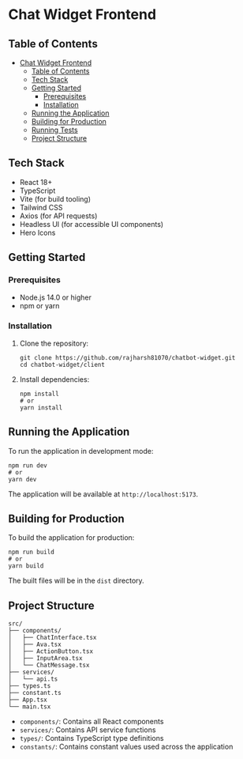 # Chat Widget Frontend

## Table of Contents

- [Chat Widget Frontend](#chat-widget-frontend)
  - [Table of Contents](#table-of-contents)
  - [Tech Stack](#tech-stack)
  - [Getting Started](#getting-started)
    - [Prerequisites](#prerequisites)
    - [Installation](#installation)
  - [Running the Application](#running-the-application)
  - [Building for Production](#building-for-production)
  - [Running Tests](#running-tests)
  - [Project Structure](#project-structure)

## Tech Stack

- React 18+
- TypeScript
- Vite (for build tooling)
- Tailwind CSS
- Axios (for API requests)
- Headless UI (for accessible UI components)
- Hero Icons

## Getting Started

### Prerequisites

- Node.js 14.0 or higher
- npm or yarn

### Installation

1. Clone the repository:
   ```
   git clone https://github.com/rajharsh81070/chatbot-widget.git
   cd chatbot-widget/client
   ```

2. Install dependencies:
   ```
   npm install
   # or
   yarn install
   ```

## Running the Application

To run the application in development mode:

```
npm run dev
# or
yarn dev
```

The application will be available at `http://localhost:5173`.

## Building for Production

To build the application for production:

```
npm run build
# or
yarn build
```

The built files will be in the `dist` directory.


## Project Structure

```
src/
├── components/
│   ├── ChatInterface.tsx
│   ├── Ava.tsx
│   ├── ActionButton.tsx
│   ├── InputArea.tsx
│   └── ChatMessage.tsx
├── services/
│   └── api.ts
├── types.ts
├── constant.ts
├── App.tsx
└── main.tsx
```

- `components/`: Contains all React components
- `services/`: Contains API service functions
- `types/`: Contains TypeScript type definitions
- `constants/`: Contains constant values used across the application